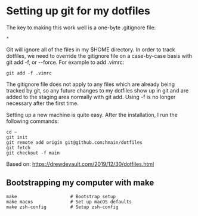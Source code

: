 # Setting up git for my dotfiles
The key to making this work well is a one-byte .gitignore file:

```
*
```

Git will ignore all of the files in my $HOME directory.
In order to track dotfiles, we need to override the gitignore file on a case-by-case basis with git add -f, or --force.
For example to add .vimrc:

```
git add -f .vimrc
```

The gitignore file does not apply to any files which are already being tracked by git, so any future changes to my dotfiles show up in git and are added to the staging area normally with git add. Using -f is no longer necessary after the first time.

Setting up a new machine is quite easy. After the installation, I run the following commands:

```
cd ~
git init
git remote add origin git@github.com:hmain/dotfiles
git fetch
git checkout -f main
```

Based on: https://drewdevault.com/2019/12/30/dotfiles.html

## Bootstrapping my computer with make

```
make                    # Bootstrap setup
make macos              # Set up macOS defaults
make zsh-config         # Setup zsh-config
```
